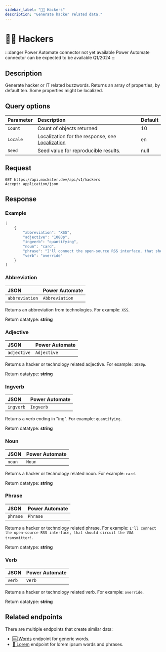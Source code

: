 ```yaml
---
sidebar_label: "🥷🏼 Hackers"
description: "Generate hacker related data."
---
```


# 🥷🏼 Hackers

:::danger Power Automate connector not yet available
Power Automate connector can be expected to be available Q1/2024
:::

## Description

Generate hacker or IT related buzzwords. Returns an array of properties, by default ten. Some properties might be localized.

## Query options

|Parameter|Description|Default|
|---------|:---------|---------|
|`Count`| Count of objects returned | 10 |
|`Locale`| Localization for the response, see [Localization](./../localization) | en |
|`Seed` | Seed value for reproducible results. | null |

## Request

```http title="HTTP"
GET https://api.mockster.dev/api/v1/hackers
Accept: application/json  
```

## Response 

### Example 

```jsx title="JSON"
[
    {
        "abbreviation": "XSS",
        "adjective": "1080p",
        "ingverb": "quantifying",
        "noun": "card",
        "phrase": "I'll connect the open-source RSS interface, that should circuit the VGA transmitter!",
        "verb": "override"
    }
]
```

### Abbreviation

|JSON|Power Automate|
|:---------|:---------|
`abbreviation`|`Abbreviation`

Returns an abbreviation from technologies. For example: `XSS`.

Return datatype: **string**

### Adjective

|JSON|Power Automate|
|:---------|:---------|
`adjective`|`Adjective`

Returns a hacker or technology related adjective. For example: `1080p`.

Return datatype: **string**

### Ingverb

|JSON|Power Automate|
|:---------|:---------|
`ingverb`|`Ingverb`

Returns a verb ending in "ing". For example: `quantifying`.

Return datatype: **string**

### Noun

|JSON|Power Automate|
|:---------|:---------|
`noun`|`Noun`

Returns a hacker or technology related noun. For example: `card`.

Return datatype: **string**

### Phrase

|JSON|Power Automate|
|:---------|:---------|
`phrase`|`Phrase`

Returns a hacker or technology related phrase. For example: `I'll connect the open-source RSS interface, that should circuit the VGA transmitter!`.

Return datatype: **string**

### Verb

|JSON|Power Automate|
|:---------|:---------|
`verb`|`Verb`

Returns a hacker or technology related verb. For example: `override`.

Return datatype: **string**

## Related endpoints

There are multiple endpoints that create similar data:

- [🆒 Words](./words) endpoint for generic words.
- [💬 Lorem](./lorem) endpoint for lorem ipsum words and phrases.
